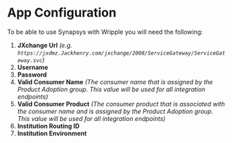 # App Configuration

To be able to use Synapsys with Wripple you will need the following:

1. **JXchange Url** *(e.g. `https://jxdmz.Jackhenry.com/jxchange/2008/ServiceGateway/ServiceGateway.svc`)*
2. **Username**
3. **Password**
4. **Valid Consumer Name** *(The consumer name that is assigned by the Product Adoption group. This value will be used for all integration endpoints)*
5. **Valid Consumer Product** *(The consumer product that is associated with the consumer name and is assigned by the Product Adoption group. This value will be used for all integration endpoints)*
6. **Institution Routing ID**
7. **Institution Environment**
